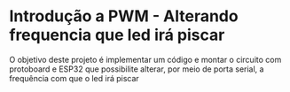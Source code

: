 # Introdução a PWM - Alterando frequencia que led irá piscar

O objetivo deste projeto é implementar um código e montar o circuito com protoboard e ESP32 que possibilite alterar, por meio de porta serial, a frequência com que o led irá piscar